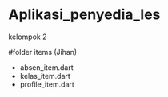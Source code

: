 # Aplikasi_penyedia_les
kelompok 2

#folder items (Jihan)
- absen_item.dart
- kelas_item.dart
- profile_item.dart
